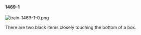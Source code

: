 #### 1469-1
![train-1469-1-0.png](https://github.com/lil-lab/nlvr/raw/master/nlvr/train/images/63/train-1469-1-0.png "train-1469-1-0.png")

There are two black items closely touching the bottom of a box.